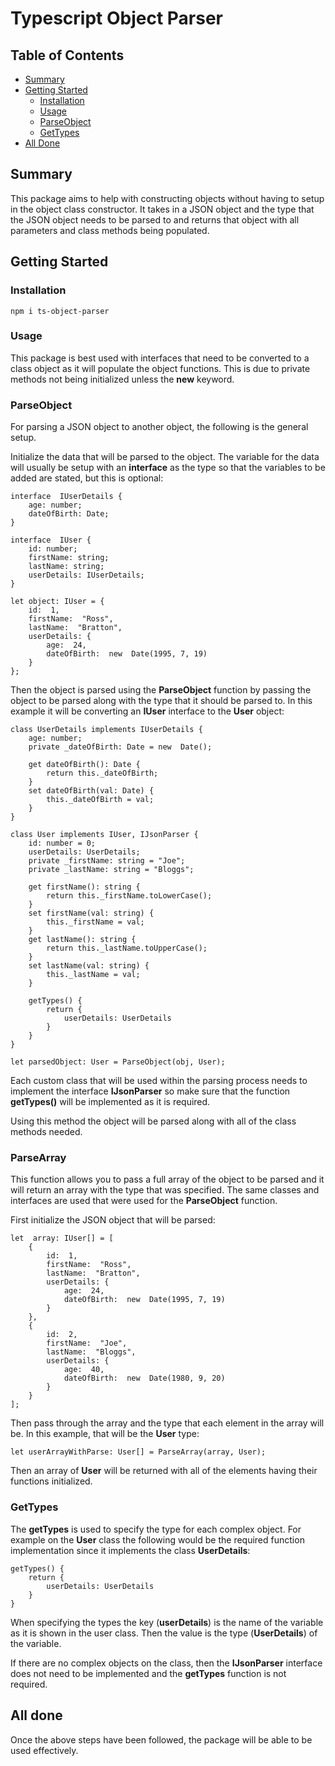 # Typescript Object Parser

## Table of Contents

* [Summary](https://www.npmjs.com/package/ts-object-parser#summary)
* [Getting Started](https://www.npmjs.com/package/ts-object-parser#getting-started)
	* [Installation](https://www.npmjs.com/package/ts-object-parser#installation)
	* [Usage](https://www.npmjs.com/package/ts-object-parser#usage)
	* [ParseObject](https://www.npmjs.com/package/ts-object-parser#parseObject)
	* [GetTypes](https://www.npmjs.com/package/ts-object-parser#getTypes)
* [All Done](https://www.npmjs.com/package/ts-object-parser#all-done)

## Summary

This package aims to help with constructing objects without having to setup in the object class constructor. It takes in a JSON object and the type that the JSON object needs to be parsed to and returns that object with all parameters and class methods being populated.

## Getting Started
### Installation
    npm i ts-object-parser

### Usage
This package is best used with interfaces that need to be converted to a class object as it will populate the object functions. This is due to private methods not being initialized unless the **new** keyword.

### ParseObject
For parsing a JSON object to another object, the following is the general setup.

Initialize the data that will be parsed to the object. The variable for the data will usually be setup with an **interface** as the type so that the variables to be added are stated, but this is optional:

	interface  IUserDetails {
		age: number;
		dateOfBirth: Date;
	}

	interface  IUser {
		id: number;
		firstName: string;
		lastName: string;
		userDetails: IUserDetails;
	}

	let object: IUser = {
		id:  1,
		firstName:  "Ross",
		lastName:  "Bratton",
		userDetails: {
			age:  24,
			dateOfBirth:  new  Date(1995, 7, 19)
		}
	};

Then the object is parsed using the **ParseObject** function by passing the object to be parsed along with the type that it should be parsed to. In this example it will be converting an **IUser** interface to the **User** object:

	class UserDetails implements IUserDetails {
		age: number;
		private _dateOfBirth: Date = new  Date();
		
		get dateOfBirth(): Date {
			return this._dateOfBirth;
		}
		set dateOfBirth(val: Date) {
			this._dateOfBirth = val;
		}
	}
	
	class User implements IUser, IJsonParser {
		id: number = 0;
		userDetails: UserDetails;
		private _firstName: string = "Joe";
		private _lastName: string = "Bloggs";
		
		get firstName(): string {
			return this._firstName.toLowerCase();
		}
		set firstName(val: string) {
			this._firstName = val;
		}
		get lastName(): string {
			return this._lastName.toUpperCase();
		}
		set lastName(val: string) {
			this._lastName = val;
		}
		
		getTypes() {
			return {
				userDetails: UserDetails
			}
		}
	}
	
	let parsedObject: User = ParseObject(obj, User);

Each custom class that will be used within the parsing process needs to implement the interface **IJsonParser** so make sure that the function **getTypes()** will be implemented as it is required.

Using this method the object will be parsed along with all of the class methods needed.

### ParseArray
 This function allows you to pass a full array of the object to be parsed and it will return an array with the type that was specified. The same classes and interfaces are used that were used for the **ParseObject** function.

First initialize the JSON object that will be parsed: 

	let  array: IUser[] = [
		{
			id:  1,
			firstName:  "Ross",
			lastName:  "Bratton",
			userDetails: {
				age:  24,
				dateOfBirth:  new  Date(1995, 7, 19)
			}
		},
		{
			id:  2,
			firstName:  "Joe",
			lastName:  "Bloggs",
			userDetails: {
				age:  40,
				dateOfBirth:  new  Date(1980, 9, 20)
			}
		}
	];

Then pass through the array and the type that each element in the array will be. In this example, that will be the **User** type:

	let userArrayWithParse: User[] = ParseArray(array, User);

Then an array of **User** will be returned with all of the elements having their functions initialized.

### GetTypes
The **getTypes** is used to specify the type for each complex object. For example on the **User** class the following would be the required function implementation since it implements the class **UserDetails**:

	getTypes() {
		return {
			userDetails: UserDetails
		}
	}

When specifying the types the key (**userDetails**) is the name of the variable as it is shown in the user class. Then the value is the type (**UserDetails**) of the variable.

If there are no complex objects on the class, then the **IJsonParser** interface does not need to be implemented and the **getTypes** function is not required.

## All done
Once the above steps have been followed, the package will be able to be used effectively.